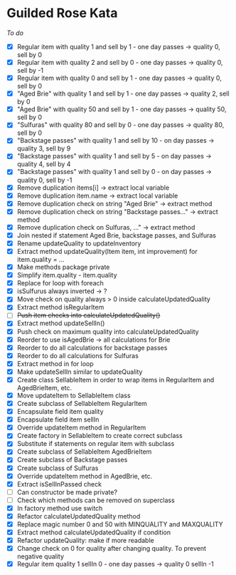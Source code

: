 # Guilded Rose Kata

*To do*
- [x] Regular item with quality 1 and sell by 1 - one day passes -> quality 0, sell by 0
- [x] Regular item with quality 2 and sell by 0 - one day passes -> quality 0, sell by -1
- [x] Regular item with quality 0 and sell by 1 - one day passes -> quality 0, sell by 0
- [x] "Aged Brie" with quality 1 and sell by 1 - one day passes -> quality 2, sell by 0
- [x] "Aged Brie" with quality 50 and sell by 1 - one day passes -> quality 50, sell by 0
- [x] "Sulfuras" with quality 80 and sell by 0 - one day passes -> quality 80, sell by 0
- [x] "Backstage passes" with quality 1 and sell by 10 - on day passes -> quality 3, sell by 9
- [x] "Backstage passes" with quality 1 and sell by 5 - on day passes -> quality 4, sell by 4
- [x] "Backstage passes" with quality 1 and sell by 0 - on day passes -> quality 0, sell by -1
- [x] Remove duplication items[i] -> extract local variable
- [x] Remove duplication item.name -> extract local variable
- [x] Remove duplication check on string "Aged Brie" -> extract method
- [x] Remove duplication check on string "Backstage passes..." -> extract method
- [x] Remove duplication check on Sulfuras, ..." -> extract method
- [x] Join nested if statement Aged Brie, backstage passes, and Sulfuras
- [x] Rename updateQuality to updateInventory
- [x] Extract method updateQuality(Item item, int improvement) for item.quality = ...
- [x] Make methods package private
- [x] Simplify item.quality - item.quality
- [x] Replace for loop with foreach
- [x] isSulfurus always inverted -> ?
- [x] Move check on quality always > 0 inside calculateUpdatedQuality
- [x] Extract method isRegularItem
- [ ] ~~Push item checks into calculateUpdatedQuality()~~
- [x] Extract method updateSellIn()
- [x] Push check on maximum quality into calculateUpdatedQuality
- [x] Reorder to use isAgedBrie -> all calculations for Brie
- [x] Reorder to do all calculations for backstage passes
- [x] Reorder to do all calculations for Sulfuras
- [x] Extract method in for loop
- [x] Make updateSellIn similar to updateQuality
- [x] Create class SellableItem in order to wrap items in RegularItem and AgedBrieItem, etc.
- [x] Move updateItem to SellableItem class
- [x] Create subclass of SellableItem RegularItem
- [x] Encapsulate field item quality
- [x] Encapsulate field item sellIn
- [x] Override updateItem method in RegularItem
- [x] Create factory in SellableItem to create correct subclass
- [x] Substitute if statements on regular item with subclass
- [x] Create subclass of SellableItem AgedBrieItem
- [x] Create subclass of Backstage passes
- [x] Create subclass of Sulfuras
- [x] Override updateItem method in AgedBrie, etc.
- [x] Extract isSellInPassed check
- [ ] Can constructor be made private?
- [ ] Check which methods can be removed on superclass
- [x] In factory method use switch
- [x] Refactor calculateUpdatedQuality method
- [x] Replace magic number 0 and 50 with MINQUALITY and MAXQUALITY
- [x] Extract method calculateUpdatedQuality if condition
- [x] Refactor updateQuality: make if more readable
- [x] Change check on 0 for quality after changing quality. To prevent negative quality
- [x] Regular item quality 1 sellIn 0 - one day passes -> quality 0 sellIn -1
